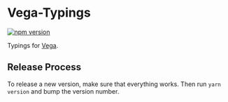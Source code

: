 # Vega-Typings

[![npm version](https://img.shields.io/npm/v/vega-typings.svg)](https://www.npmjs.com/package/vega-typings)

Typings for [Vega](https://github.com/vega/vega).

## Release Process

To release a new version, make sure that everything works. Then run `yarn version` and bump the version number.
